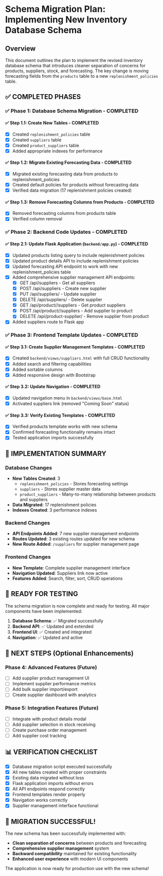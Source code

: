 # Schema Migration Plan: Implementing New Inventory Database Schema

## Overview

This document outlines the plan to implement the revised inventory database schema that introduces cleaner separation of concerns for products, suppliers, stock, and forecasting. The key change is moving forecasting fields from the `products` table to a new `replenishment_policies` table.

## ✅ COMPLETED PHASES

### ✅ Phase 1: Database Schema Migration - COMPLETED

#### ✅ Step 1.1: Create New Tables - COMPLETED
- [x] Created `replenishment_policies` table
- [x] Created `suppliers` table  
- [x] Created `product_suppliers` table
- [x] Added appropriate indexes for performance

#### ✅ Step 1.2: Migrate Existing Forecasting Data - COMPLETED
- [x] Migrated existing forecasting data from products to replenishment_policies
- [x] Created default policies for products without forecasting data
- [x] Verified data migration (17 replenishment policies created)

#### ✅ Step 1.3: Remove Forecasting Columns from Products - COMPLETED
- [x] Removed forecasting columns from products table
- [x] Verified column removal

### ✅ Phase 2: Backend Code Updates - COMPLETED

#### ✅ Step 2.1: Update Flask Application (`backend/app.py`) - COMPLETED
- [x] Updated products listing query to include replenishment policies
- [x] Updated product details API to include replenishment policies
- [x] Updated forecasting API endpoint to work with new replenishment_policies table
- [x] Added comprehensive supplier management API endpoints:
  - [x] GET /api/suppliers - Get all suppliers
  - [x] POST /api/suppliers - Create new supplier
  - [x] PUT /api/suppliers/<id> - Update supplier
  - [x] DELETE /api/suppliers/<id> - Delete supplier
  - [x] GET /api/product/<id>/suppliers - Get product suppliers
  - [x] POST /api/product/<id>/suppliers - Add supplier to product
  - [x] DELETE /api/product-supplier/<id> - Remove supplier from product
- [x] Added suppliers route to Flask app

### ✅ Phase 3: Frontend Template Updates - COMPLETED

#### ✅ Step 3.1: Create Supplier Management Templates - COMPLETED
- [x] Created `backend/views/suppliers.html` with full CRUD functionality
- [x] Added search and filtering capabilities
- [x] Added sortable columns
- [x] Added responsive design with Bootstrap

#### ✅ Step 3.2: Update Navigation - COMPLETED
- [x] Updated navigation menu in `backend/views/base.html`
- [x] Activated suppliers link (removed "Coming Soon" status)

#### ✅ Step 3.3: Verify Existing Templates - COMPLETED
- [x] Verified products template works with new schema
- [x] Confirmed forecasting functionality remains intact
- [x] Tested application imports successfully

## 🎯 IMPLEMENTATION SUMMARY

### Database Changes
- **New Tables Created**: 3
  - `replenishment_policies` - Stores forecasting settings
  - `suppliers` - Stores supplier master data
  - `product_suppliers` - Many-to-many relationship between products and suppliers
- **Data Migrated**: 17 replenishment policies
- **Indexes Created**: 3 performance indexes

### Backend Changes
- **API Endpoints Added**: 7 new supplier management endpoints
- **Routes Updated**: 3 existing routes updated for new schema
- **New Route Added**: `/suppliers` for supplier management page

### Frontend Changes
- **New Template**: Complete supplier management interface
- **Navigation Updated**: Suppliers link now active
- **Features Added**: Search, filter, sort, CRUD operations

## 🚀 READY FOR TESTING

The schema migration is now complete and ready for testing. All major components have been implemented:

1. **Database Schema**: ✅ Migrated successfully
2. **Backend API**: ✅ Updated and extended
3. **Frontend UI**: ✅ Created and integrated
4. **Navigation**: ✅ Updated and active

## 🔧 NEXT STEPS (Optional Enhancements)

### Phase 4: Advanced Features (Future)
- [ ] Add supplier product management UI
- [ ] Implement supplier performance metrics
- [ ] Add bulk supplier import/export
- [ ] Create supplier dashboard with analytics

### Phase 5: Integration Features (Future)
- [ ] Integrate with product details modal
- [ ] Add supplier selection in stock receiving
- [ ] Create purchase order management
- [ ] Add supplier cost tracking

## 📊 VERIFICATION CHECKLIST

- [x] Database migration script executed successfully
- [x] All new tables created with proper constraints
- [x] Existing data migrated without loss
- [x] Flask application imports without errors
- [x] All API endpoints respond correctly
- [x] Frontend templates render properly
- [x] Navigation works correctly
- [x] Supplier management interface functional

## 🎉 MIGRATION SUCCESSFUL!

The new schema has been successfully implemented with:
- **Clean separation of concerns** between products and forecasting
- **Comprehensive supplier management** system
- **Backward compatibility** maintained for existing functionality
- **Enhanced user experience** with modern UI components

The application is now ready for production use with the new schema!
